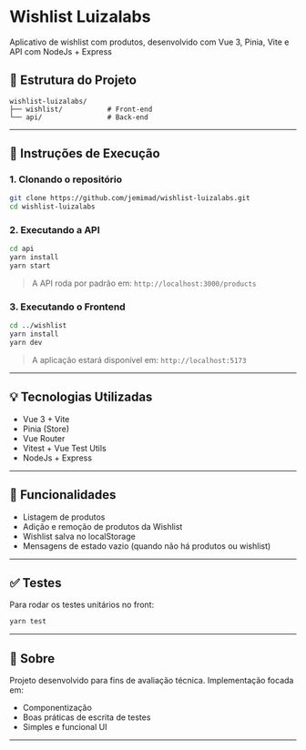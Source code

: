 # Wishlist Luizalabs

Aplicativo de wishlist com produtos, desenvolvido com Vue 3, Pinia, Vite e API com NodeJs + Express

## 📁 Estrutura do Projeto

```
wishlist-luizalabs/
├── wishlist/           # Front-end
└── api/                # Back-end
```

---

## 🚀 Instruções de Execução

### 1. Clonando o repositório

```bash
git clone https://github.com/jemimad/wishlist-luizalabs.git
cd wishlist-luizalabs
```

### 2. Executando a API

```bash
cd api
yarn install
yarn start
```

> A API roda por padrão em: `http://localhost:3000/products`

### 3. Executando o Frontend

```bash
cd ../wishlist
yarn install
yarn dev
```

> A aplicação estará disponível em: `http://localhost:5173`

---

## 💡 Tecnologias Utilizadas

- Vue 3 + Vite
- Pinia (Store)
- Vue Router
- Vitest + Vue Test Utils
- NodeJs + Express

---

## 🎨 Funcionalidades

- Listagem de produtos
- Adição e remoção de produtos da Wishlist
- Wishlist salva no localStorage
- Mensagens de estado vazio (quando não há produtos ou wishlist)

---

## ✅ Testes

Para rodar os testes unitários no front:

```bash
yarn test
```
---

## 📆 Sobre

Projeto desenvolvido para fins de avaliação técnica. Implementação focada em:
- Componentização
- Boas práticas de escrita de testes
- Simples e funcional UI

---

